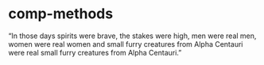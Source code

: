 # comp-methods

“In those days spirits were brave, the stakes were high, men were real men, women were real women and small furry creatures from Alpha Centauri were real small furry creatures from Alpha Centauri.” 
